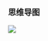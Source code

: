 ### 思维导图

![](https://chenspace.oss-cn-shanghai.aliyuncs.com/py/python%E4%B9%8B%E6%95%B0%E6%8D%AE%E7%BB%93%E6%9E%841.png)

